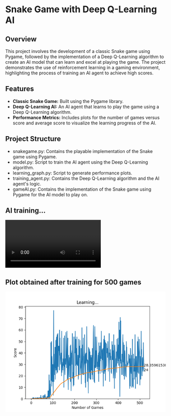 # Snake Game with Deep Q-Learning AI

## Overview

This project involves the development of a classic Snake game using Pygame, followed by the implementation of a Deep Q-Learning algorithm to create an AI model that can learn and excel at playing the game. The project demonstrates the use of reinforcement learning in a gaming environment, highlighting the process of training an AI agent to achieve high scores.

## Features

- **Classic Snake Game:** Built using the Pygame library.
- **Deep Q-Learning AI:** An AI agent that learns to play the game using a Deep Q-Learning algorithm.
- **Performance Metrics:** Includes plots for the number of games versus score and average score to visualize the learning progress of the AI.

## Project Structure
- snakegame.py: Contains the playable implementation of the Snake game using Pygame.
- model.py: Script to train the AI agent using the Deep Q-Learning algorithm.
- learning_graph.py: Script to generate performance plots.
- training_agent.py: Contains the Deep Q-Learning algorithm and the AI agent's logic.
- gameAI.py: Contains the implementation of the Snake game using Pygame for the AI model to play on.

## AI training...
![training_video](readme.mp4)

## Plot obtained after training for 500 games
![plot_photo](image.png)
